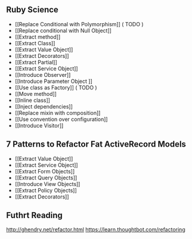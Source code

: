 
## Ruby Science

* [[Replace Conditional with Polymorphism]] \( TODO )
* [[Replace conditional with Null Object]]
* [[Extract method]]
* [[Extract Class]]
* [[Extract Value Object]]
* [[Extract Decorators]]
* [[Extract Partial]]
* [[Extract Service Object]]
* [[Introduce Observer]] 
* [[Introduce Parameter Object ]]
* [[Use class as Factory]] \( TODO )
* [[Move method]]
* [[Inline class]]
* [[Inject dependencies]]
* [[Replace mixin with composition]]
* [[Use convention over configuration]]
* [[Introduce Visitor]]


## 7 Patterns to Refactor Fat ActiveRecord Models

* [[Extract Value Object]]
* [[Extract Service Object]]
* [[Extract Form Objects]]
* [[Extract Query Objects]]
* [[Introduce View Objects]]
* [[Extract Policy Objects]]
* [[Extract Decorators]]

## Futhrt Reading

<http://ghendry.net/refactor.html>
<https://learn.thoughtbot.com/refactoring>

